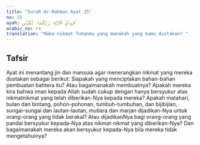 ```yaml
---
title: "Surah Ar-Rahman Ayat 25"
no: 25
ayah: فَبِاَيِّ اٰلَاۤءِ رَبِّكُمَا تُكَذِّبٰنِ ࣖ 
arabic_no: ٢٥
translation: "Maka nikmat Tuhanmu yang manakah yang kamu dustakan? "
---
```


## Tafsir

Ayat ini menantang jin dan mansuia agar menerangkan nikmat yang mereka dustakan sebagai berikut: Siapakah yang menciptakan bahan-bahan pembuatan bahtera itu? Atau bagaimanakah membuatnya? Apakah mereka kira bahwa iman kepada Allah sudah cukup dengan hanya bersyukur atas nikmatnikmat yang telah diberikan-Nya kepada mereka? Apakah matahari, bulan dan bintang, pohon-pohonan, tumbuh-tumbuhan, dan bijibijian, sungai-sungai dan lautan-lautan, mutiara dan marjan dijadikan-Nya untuk orang-orang yang tidak berakal? Atau dijadikanNya bagi orang-orang yang pandai bersyukur kepada-Nya atas nikmat-nikmat yang diberikan-Nya? Dan bagaimanakah mereka akan bersyukur kepada-Nya bila mereka tidak mengetahuinya?